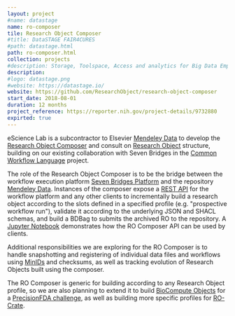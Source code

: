 ```yaml
---
layout: project
#name: datastage
name: ro-composer
tile: Research Object Composer
#title: DataSTAGE FAIR4CURES
#path: datastage.html
path: ro-composer.html
collection: projects
#description: Storage, Toolspace, Access and analytics for Big Data Empowerment
description: 
#logo: datastage.png
#website: https://datastage.io/
website: https://github.com/ResearchObject/research-object-composer
start_date: 2018-08-01
duration: 12 months
project_reference: https://reporter.nih.gov/project-details/9732880
expirted: true
---
```


eScience Lab is a subcontractor to Elsevier [Mendeley Data](https://data.mendeley.com/) to develop the [Research Object Composer](https://github.com/ResearchObject/research-object-composer) and consult on [Research Object](/products/researchobject/) structure, building on our existing collaboration with Seven Bridges in the [Common Workflow Language](/activities/cwl/) project.

The role of the Research Object Composer is to be the bridge between the workflow execution platform [Seven Bridges Platform](https://www.sevenbridges.com/platform/) and the repository [Mendeley Data](https://data.mendeley.com/). Instances of the composer expose a [REST API](https://researchobject.github.io/research-object-composer/api/) for the workflow platform and any other clients to incrementally build a research object according to the slots defined in a specified profile (e.g. "prospective workflow run"), validate it according to the underlying JSON and SHACL schemas, and build a BDBag to submits the archived RO to the repository. A [Jupyter Notebook](https://github.com/ResearchObject/research-object-composer/blob/master/introduction.ipynb) demonstrates how the RO Composer API can be used by clients.

Additional responsibilities we are exploring for the RO Composer is to handle snapshotting and registering of individual data files and workflows using [MinIDs](http://minid.bd2k.org/) and checksums, as well as tracking evolution of Research Objects built using the composer.

The RO Composer is generic for building according to any Research Object profile, so we are also planning to extend it to build [BioCompute Objects](https://esciencelab.org.uk/research_object/fda/collaborations/2017/11/09/biocompute-objects/) for a [PrecisionFDA challenge](https://precision.fda.gov/challenges/7), as well as building more specific profiles for [RO-Crate](https://researchobject.github.io/ro-crate/).
